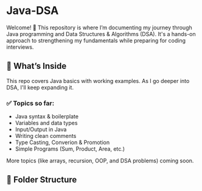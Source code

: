 # Java-DSA

Welcome! 👋 This repository is where I’m documenting my journey through Java programming and Data Structures & Algorithms (DSA). It's a hands-on approach to strengthening my fundamentals while preparing for coding interviews.

## 🚀 What’s Inside
This repo covers Java basics with working examples. As I go deeper into DSA, I'll keep expanding it.

### ✅ Topics so far:
- Java syntax & boilerplate
- Variables and data types
- Input/Output in Java
- Writing clean comments
- Type Casting, Converion & Promotion
- Simple Programs (Sum, Product, Area, etc.)

More topics (like arrays, recursion, OOP, and DSA problems) coming soon.

## 📁 Folder Structure

